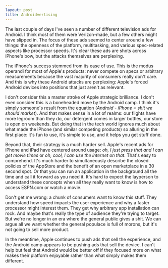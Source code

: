 ```yaml
---
layout: post
title: Androidvertising
---
```


The last couple of days I've seen a number of different television ads for Android. I think most of them were Verizon-made, but a few others might have slipped in. The focus of these ads seemed to center around a few things: the openness of the platform, multitasking, and various spec-related aspects like processor speeds. It's clear these ads are shots across iPhone's bow, but the  attacks themselves are perplexing.

The iPhone's success stemmed from its ease of use. This is the modus operandi for most of Apple's products: never compete on specs or arbitrary measurements because the vast majority of consumers really don't care. And this is why these Android attacks are perplexing: Apple's forced Android devices into positions that just aren't as relevant.

I don't consider this a master stroke of Apple strategic brilliance. I don't even consider this is a boneheaded move by the Android camp. I think it's simply someone's result from the equation (*Android - iPhone = shit we should market*). And that makes sense in a lot of realms: our flights have more legroom than they do, our detergent comes in larger bottles, our store is open on weekends. But doing that in the tech world ignores much about what made the iPhone (and similar competing products) so alluring in the first place: it's fun to use, it's simple to use, and it helps you get stuff done.

Beyond that, their strategy is a much harder sell. Apple's recent ads for iPhone and iPad have centered around usage: *oh, I just press that and I can get movie times* or *oh, cool, I can use the internet on that*. That's easy to comprehend. It's much harder to simultaneously describe the closed policies of the AppStore and the benefit of an open marketplace in a 30 second spot. Or that you can run an application in the background all the time and call it forward as you need it. It's hard to expect the layperson to understand these concepts when all they really want to know is how to access ESPN.com or watch a movie.

Don't get me wrong: a chunk of consumers want to know this stuff. They understand how speed impacts the user experience and why a faster processor might interest them. They get why arbitrary app installation can rock. And maybe that's really the type of audience they're trying to target. But we're no longer in an era where the general public gives a shit. We can argue all we want whether the general populace is full of morons, but it's not going to sell more product.

In the meantime, Apple continues to push ads that sell the experience, and the Android camp appears to be pushing ads that sell the device. I can't help but feel that Android would be better off if they focused more on what makes their platform enjoyable rather than what simply makes them different.
